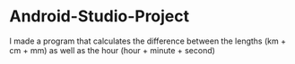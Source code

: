 # Android-Studio-Project
I made a program that calculates the difference between the lengths (km + cm + mm) as well as the hour (hour + minute + second)
